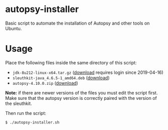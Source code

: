 # autopsy-installer
Basic script to automate the installation of Autopsy and other tools on Ubuntu.

# Usage
Place the following files inside the same directory of this script:
- `jdk-8u212-linux-x64.tar.gz` ([download](https://www.oracle.com/technetwork/java/javase/downloads/jdk8-downloads-2133151.html) requires login since 2019-04-16)
- `sleuthkit-java_4.6.5-1_amd64.deb` ([download](https://github.com/sleuthkit/sleuthkit/releases/download/sleuthkit-4.6.5/sleuthkit-java_4.6.5-1_amd64.deb))
- `autopsy-4.10.0.zip` ([download](https://github.com/sleuthkit/autopsy/releases/download/autopsy-4.10.0/autopsy-4.10.0.zip))

**Note:** if there are newer versions of the files you must edit the script first. Make sure that the autopsy version is correctly paired with the version of the sleuthkit.

Then run the script:
```bash
$ ./autopsy-installer.sh
```



